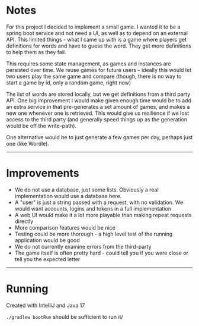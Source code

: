 # Notes

For this project I decided to implement a small game.
I wanted it to be a spring boot service and not need a UI, as well as to depend on an external API.
This limited things - what I came up with is a game where players get definitions for words and have to guess the word.
They get more definitions to help them as they fail.

This requires some state management, as games and instances are persisted over time.
We reuse games for future users - ideally this would let two users play the same game and compare 
(though, there is no way to start a game by id, only a random game, right now)

The list of words are stored locally, but we get definitions from a third party API.
One big improvement I would make given enough time would be to add an extra service in that pre-generates a set
amount of games, and makes a new one whenever one is retrieved. This would give us resilience if we lost
access to the third party (and generally speed things up as the generation would be off the write-path).

One alternative would be to just generate a few games per day, perhaps just one (like Wordle).

---

# Improvements

- We do not use a database, just some lists. Obviously a real implementation would use a database here.
- A "user" is just a string passed with a request, with no validation. We would want accounts, logins and tokens in a full implementation
- A web UI would make it a lot more playable than making repeat requests directly
- More comparison features would be nice
- Testing could be more thorough - a high level test of the running application would be good
- We do not currently examine errors from the third-party
- The game itself is often pretty hard - could tell you if you were close or tell you the expected letter

---

# Running

Created with IntelliJ and Java 17.

`./gradlew bootRun` should be sufficient to run it/